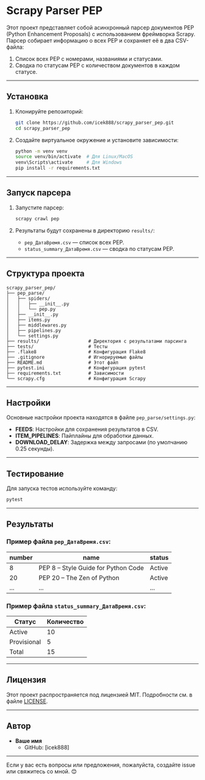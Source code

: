 # Scrapy Parser PEP

Этот проект представляет собой асинхронный парсер документов PEP (Python Enhancement Proposals) с использованием фреймворка Scrapy. Парсер собирает информацию о всех PEP и сохраняет её в два CSV-файла:
1. Список всех PEP с номерами, названиями и статусами.
2. Сводка по статусам PEP с количеством документов в каждом статусе.

---

## Установка

1. Клонируйте репозиторий:
   ```bash
   git clone https://github.com/icek888/scrapy_parser_pep.git
   cd scrapy_parser_pep
   ```

2. Создайте виртуальное окружение и установите зависимости:
   ```bash
   python -m venv venv
   source venv/bin/activate  # Для Linux/MacOS
   venv\Scripts\activate     # Для Windows
   pip install -r requirements.txt
   ```

---

## Запуск парсера

1. Запустите парсер:
   ```bash
   scrapy crawl pep
   ```

2. Результаты будут сохранены в директорию `results/`:
   - `pep_ДатаВремя.csv` — список всех PEP.
   - `status_summary_ДатаВремя.csv` — сводка по статусам PEP.

---

## Структура проекта

```
scrapy_parser_pep/
├── pep_parse/
│   ├── spiders/
│   │   ├── __init__.py
│   │   └── pep.py
│   ├── __init__.py
│   ├── items.py
│   ├── middlewares.py
│   ├── pipelines.py
│   └── settings.py
├── results/                  # Директория с результатами парсинга
├── tests/                    # Тесты
├── .flake8                   # Конфигурация Flake8
├── .gitignore                # Игнорируемые файлы
├── README.md                 # Этот файл
├── pytest.ini                # Конфигурация pytest
├── requirements.txt          # Зависимости
└── scrapy.cfg                # Конфигурация Scrapy
```

---

## Настройки

Основные настройки проекта находятся в файле `pep_parse/settings.py`:
- **FEEDS**: Настройки для сохранения результатов в CSV.
- **ITEM_PIPELINES**: Пайплайны для обработки данных.
- **DOWNLOAD_DELAY**: Задержка между запросами (по умолчанию 0.25 секунды).

---

## Тестирование

Для запуска тестов используйте команду:
```bash
pytest
```

---

## Результаты

### Пример файла `pep_ДатаВремя.csv`:
| number | name                          | status   |
|--------|-------------------------------|----------|
| 8      | PEP 8 – Style Guide for Python Code | Active   |
| 20     | PEP 20 – The Zen of Python     | Active   |
| ...    | ...                           | ...      |

### Пример файла `status_summary_ДатаВремя.csv`:
| Статус       | Количество |
|--------------|------------|
| Active       | 10         |
| Provisional  | 5          |
| Total        | 15         |

---

## Лицензия

Этот проект распространяется под лицензией MIT. Подробности см. в файле [LICENSE](LICENSE).

---

## Автор

- **Ваше имя**  
  - GitHub: [icek888]

---

Если у вас есть вопросы или предложения, пожалуйста, создайте issue или свяжитесь со мной. 😊
